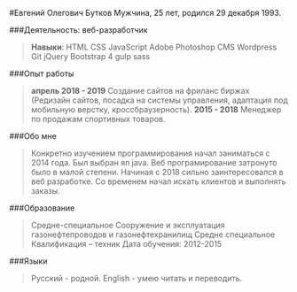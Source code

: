 #Евгений Олегович Бутков
Мужчина, 25 лет, родился 29 декабря 1993.

###Деятельность: веб-разработчик
>**Навыки**:
>HTML 
>CSS
>JavaScript
>Adobe Photoshop
>CMS Wordpress
>Git
>jQuery
>Bootstrap 4
>gulp 
>sass

###Опыт работы
>**апрель 2018 - 2019**
> Создание сайтов на фриланс биржах (Редизайн сайтов, посадка на системы управления, адаптация под мобильную верстку, кроссбраузерность).
>**2015 - 2018**
> Менеджер по продажам спортивных товаров.

###Обо мне
> Конкретно изучением программирования начал заниматься с 2014 года. Был выбран яп java. Веб програмирование затронуто было в малой степени.
> Начиная с 2018 сильно заинтересовался в веб разработке. Со временем начал искать клиентов и выполнять заказы.

###Образование 
>Средне-специальное
>Сооружение и эксплуатация газонефтепроводов и газонефтехранилищ
>Средне специальное
> Квалификация – техник
> Дата обучения: 2012-2015

###Языки 
>Русский - родной.
>English - умею читать и переводить.


